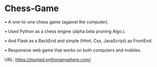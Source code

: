 # Chess-Game

•	A one-to-one chess game (against the computer).

•	Used Python as a chess engine (alpha beta pruning Algo.).

•	And Flask as a BackEnd and simple (Html, Css, JavaScript) as FrontEnd.

• Responsive web game that works on both computers and mobiles.

URL: https://munjed.pythonanywhere.com/
